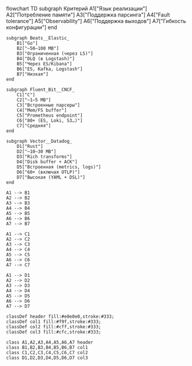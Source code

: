 flowchart TD
    subgraph Критерий
        A1["Язык реализации"]
        A2["Потребление памяти"]
        A3["Поддержка парсинга"]
        A4["Fault tolerance"]
        A5["Observability"]
        A6["Поддержка выходов"]
        A7["Гибкость конфигурации"]
    end

    subgraph Beats__Elastic_
        B1["Go"]
        B2["~50–100 MB"]
        B3["Ограниченная (через LS)"]
        B4["DLQ (в Logstash)"]
        B5["Через ES/Kibana"]
        B6["ES, Kafka, Logstash"]
        B7["Низкая"]
    end

    subgraph Fluent_Bit__CNCF_
        C1["C"]
        C2["~1–5 MB"]
        C3["Встроенные парсеры"]
        C4["Mem/FS buffer"]
        C5["Prometheus endpoint"]
        C6["80+ (ES, Loki, S3…)"]
        C7["Средняя"]
    end

    subgraph Vector__Datadog_
        D1["Rust"]
        D2["~10–30 MB"]
        D3["Rich transforms"]
        D4["Disk buffer + ACK"]
        D5["Встроенная (metrics, logs)"]
        D6["60+ (включая OTLP)"]
        D7["Высокая (YAML + DSL)"]
    end

    A1 --> B1
    A2 --> B2
    A3 --> B3
    A4 --> B4
    A5 --> B5
    A6 --> B6
    A7 --> B7

    A1 --> C1
    A2 --> C2
    A3 --> C3
    A4 --> C4
    A5 --> C5
    A6 --> C6
    A7 --> C7

    A1 --> D1
    A2 --> D2
    A3 --> D3
    A4 --> D4
    A5 --> D5
    A6 --> D6
    A7 --> D7

    classDef header fill:#e0e0e0,stroke:#333;
    classDef col1 fill:#f9f,stroke:#333;
    classDef col2 fill:#cff,stroke:#333;
    classDef col3 fill:#cfc,stroke:#333;

    class A1,A2,A3,A4,A5,A6,A7 header
    class B1,B2,B3,B4,B5,B6,B7 col1
    class C1,C2,C3,C4,C5,C6,C7 col2
    class D1,D2,D3,D4,D5,D6,D7 col3
